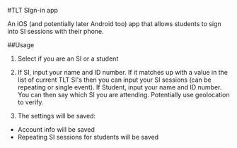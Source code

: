 #TLT SIgn-in app

An iOS (and potentially later Android too) app that allows students to sign into SI sessions with their phone.

##Usage

1. Select if you are an SI or a student

2. If SI, input your name and ID number. If it matches up with a value in the list of current TLT SI's then you can input your SI sessions (can be repeating or single event).
   If Student, input your name and ID number. You can then say which SI you are attending. 
    Potentially use geolocation to verify.

3. The settings will be saved:
- Account info will be saved
- Repeating SI sessions for students will be saved